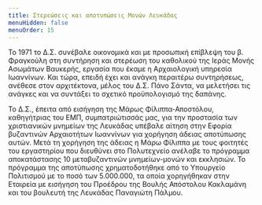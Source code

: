 ```yaml
---
title: Στερεώσεις και αποτυπώσεις Μονών Λευκάδας
menuHidden: false
menuOrder: 15
---
```


Το 1971 το Δ.Σ. συνέβαλε οικονομικά και με προσωπική επίβλεψη του β. Φραγκούλη στη συντήρηση και στερέωση του καθολικού της Ιεράς Μονής Ασωμάτων Βαυκερής, εργασία που έκαμε η Αρχαιολογική υπηρεσία Ιωαννίνων. Και τώρα, επειδή έχει και ανάγκη περαιτέρω συντηρήσεως, ανέθεσε στον αρχιτέκτονα, μέλος του Δ.Σ. Πάνο Σάντα, να μελετήσει τις ανάγκες και να συντάξει το σχετικό προϋπολογισμό της δαπάνης.

Το Δ.Σ., έπειτα από εισήγηση της Μάρως Φίλιππα-Αποστόλου, καθηγήτριας του ΕΜΠ, συμπατριώτισσάς μας, για την προστασία των χριστιανικών μνημείων της Λευκάδας υπέβαλε αίτηση στην Εφορία βυζαντινών Αρχαιοτήτων Ιωαννίνων για χορήγηση άδειας αποτύπωσης αυτών. Μετά τη χορήγηση της άδειας η Μάρω Φίλιππα με τους φοιτητές του εργαστηρίου που διευθύνει στο Πολυτεχνείο ανέλαβε το πρόγραμμα αποκατάστασης 10 μεταβυζαντινών μνημείων-μονών και εκκλησιών. Το πρόγραμμα της αποτύπωσης χρηματοδοτήθηκε από το Υπουργείο Πολιτισμού με το ποσό των 5.000.000, τα οποία χορηγήθηκαν στην Εταιρεία με εισήγηση του Προέδρου της Βουλής Απόστολου Κακλαμάνη και του βουλευτή της Λευκάδας Παναγιώτη Πάλμου.
